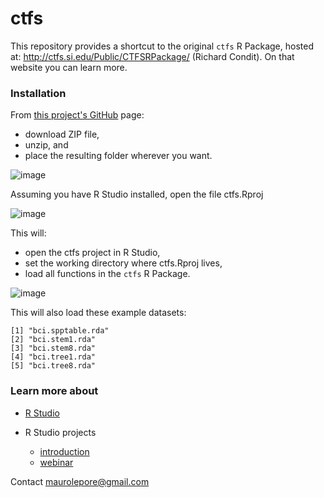 ctfs
================

This repository provides a shortcut to the original `ctfs` R Package, hosted at: <http://ctfs.si.edu/Public/CTFSRPackage/> (Richard Condit). On that website you can learn more.

### Installation

From [this project's GitHub](https://github.com/forestgeo/ctfs) page:

-   download ZIP file,
-   unzip, and
-   place the resulting folder wherever you want.

![image](https://cloud.githubusercontent.com/assets/5856545/23711748/bf594652-03ee-11e7-9c21-97c870da99af.png)

Assuming you have R Studio installed, open the file ctfs.Rproj

![image](https://cloud.githubusercontent.com/assets/5856545/23711876/2045631a-03ef-11e7-988e-a6d3a77faa92.png)

This will:

-   open the ctfs project in R Studio,
-   set the working directory where ctfs.Rproj lives,
-   load all functions in the `ctfs` R Package.

![image](https://cloud.githubusercontent.com/assets/5856545/23712297/780fd746-03f0-11e7-88f0-5625628b3add.png)

This will also load these example datasets:

    [1] "bci.spptable.rda"  
    [2] "bci.stem1.rda"     
    [3] "bci.stem8.rda"     
    [4] "bci.tree1.rda"     
    [5] "bci.tree8.rda"     

### Learn more about

-   [R Studio](https://www.rstudio.com/resources/webinars/rstudio-essentials-webinar-series-part-1/)

-   R Studio projects

    -   [introduction](https://support.rstudio.com/hc/en-us/articles/200526207-Using-Projects)
    -   [webinar](https://www.rstudio.com/resources/webinars/rstudio-essentials-webinar-series-managing-change-part-1/)

Contact <maurolepore@gmail.com>
